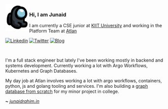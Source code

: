 <img align="left" src="sus.png" width="15%">

### Hi, I am Junaid

I am currently a CSE junior at [KIIT University](https://kiit.ac.in/) and working in the Platform Team at [Atlan](https://atlan.com)

[![Linkedin](https://img.icons8.com/ios-glyphs/25/000000/linkedin.png)](https://www.linkedin.com/in/junaidrahim)
[![Twitter](https://img.icons8.com/ios-glyphs/25/000000/twitter--v1.png)](https://twitter.com/junaidrahxm)
[![Blog](https://img.icons8.com/ios-glyphs/25/000000/overview-pages-1.png)](https://blog.junaidrahim.in)

<br>

I'm a full stack engineer but lately I've been working mostly in backend and systems development. Currently working a lot with Argo Workflows, Kubernetes and Graph Databases.

My day job at Atlan involves working a lot with argo workflows, containers, python, js and golang tooling and services. I'm also building a [graph database from scratch](https://github.com/FornaxDB) for my minor project in college. 

**~** [_junaidrahim.in_](https://junaidrahim.in)
